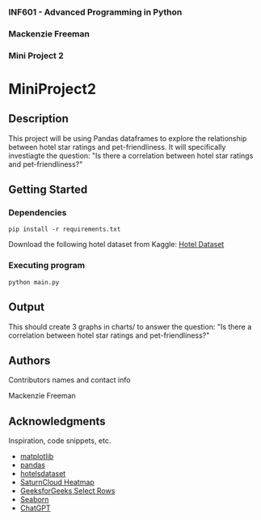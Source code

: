 ### INF601 - Advanced Programming in Python
### Mackenzie Freeman
### Mini Project 2


# MiniProject2

## Description

This project will be using Pandas dataframes to explore the relationship between
hotel star ratings and pet-friendliness. It will specifically investiagte the question: 
"Is there a correlation between hotel star ratings and pet-friendliness?"

## Getting Started

### Dependencies

```
pip install -r requirements.txt
```
Download the following hotel dataset from Kaggle:
[Hotel Dataset](https://www.kaggle.com/datasets/raj713335/tbo-hotels-dataset)

### Executing program

```
python main.py
```

## Output

This should create 3 graphs in charts/ to answer the question: "Is there a correlation between hotel star ratings and pet-friendliness?"

## Authors

Contributors names and contact info

Mackenzie Freeman

## Acknowledgments

Inspiration, code snippets, etc.
* [matplotlib](https://matplotlib.org/stable/tutorials/pyplot.html)
* [pandas](https://pandas.pydata.org/pandas-docs/stable/getting_started/overview.html)
* [hotelsdataset](https://www.kaggle.com/datasets/raj713335/tbo-hotels-dataset)
* [SaturnCloud Heatmap](https://saturncloud.io/blog/how-to-plot-a-heatmap-from-pandas-dataframe/)
* [GeeksforGeeks Select Rows](https://www.geeksforgeeks.org/select-rows-that-contain-specific-text-using-pandas/)
* [Seaborn](https://seaborn.pydata.org/installing.html)
* [ChatGPT](https://chatgpt.com/share/66f193fc-508c-800b-9a15-50c7ce05bcfd)
